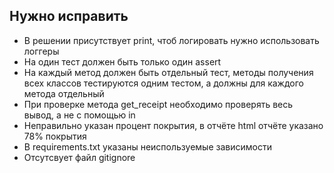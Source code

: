 ## Нужно исправить

- В решении присутствует print, чтоб логировать нужно использовать логгеры
- На один тест должен быть только один assert
- На каждый метод должен быть отдельный тест, методы получения всех классов тестируются одним тестом, а должны для каждого метода отдельный
- При проверке метода get_receipt необходимо проверять весь вывод, а не с помощью in
- Неправильно указан процент покрытия, в отчёте html отчёте указано 78% покрытия
- В requirements.txt указаны неиспользуемые зависимости 
- Отсутсвует файл gitignore
